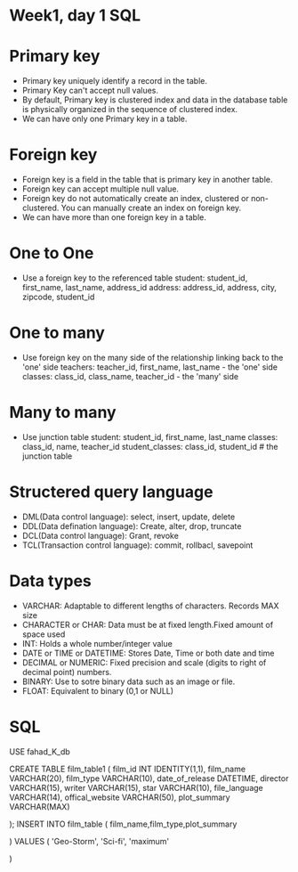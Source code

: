 # Week1, day 1 SQL

# Primary key
- Primary key uniquely identify a record in the table.
- Primary Key can't accept null values.
- By default, Primary key is clustered index and data in the database table is physically organized in the sequence of clustered index.
- We can have only one Primary key in a table.

# Foreign key
- Foreign key is a field in the table that is primary key in another table.
- Foreign key can accept multiple null value.
- Foreign key do not automatically create an index, clustered or non-clustered. You can manually create an index on foreign key.
- We can have more than one foreign key in a table.

# One to One
- Use a foreign key to the referenced table
student: student_id, first_name, last_name, address_id
address: address_id, address, city, zipcode, student_id

# One to many
- Use foreign key on the many side of the relationship linking back to the 'one' side
teachers: teacher_id, first_name, last_name - the 'one' side
classes:  class_id, class_name, teacher_id - the 'many' side

# Many to many
- Use junction table
student: student_id, first_name, last_name
classes: class_id, name, teacher_id
student_classes: class_id, student_id     # the junction table

# Structered query language
- DML(Data control language): select, insert, update, delete
- DDL(Data defination language): Create, alter, drop, truncate
- DCL(Data control language): Grant, revoke
- TCL(Transaction control language): commit, rollbacl, savepoint

# Data types
- VARCHAR: Adaptable to different lengths of characters. Records MAX size
- CHARACTER or CHAR: Data must be at fixed length.Fixed amount of space used
- INT: Holds a whole number/integer value
- DATE or TIME or DATETIME: Stores Date, Time or both date and time
- DECIMAL or NUMERIC: Fixed precision and scale (digits to right of decimal point) numbers.
- BINARY: Use to sotre binary data such as an image or file.
- FLOAT: Equivalent to binary (0,1 or NULL)

# SQL 
USE fahad_K_db

CREATE TABLE film_table1 
(
    film_id INT IDENTITY(1,1),
    film_name VARCHAR(20),
    film_type VARCHAR(10),
    date_of_release DATETIME,
    director VARCHAR(15),
    writer VARCHAR(15),
    star VARCHAR(10),
    file_language VARCHAR(14),
    offical_website VARCHAR(50),
    plot_summary VARCHAR(MAX)

);
INSERT INTO film_table 
(
    film_name,film_type,plot_summary
    
 )
 VALUES
 (
    'Geo-Storm', 'Sci-fi', 'maximum'
    
  )  
